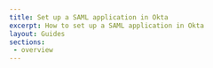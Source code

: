 ```yaml
---
title: Set up a SAML application in Okta
excerpt: How to set up a SAML application in Okta
layout: Guides
sections:
 - overview
---
```

